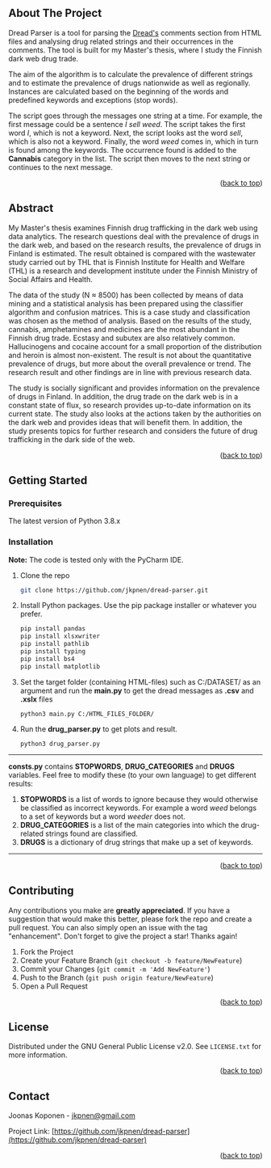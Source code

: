 <div id="top"></div>
<!--
*** Thanks for checking out the Best-README-Template. If you have a suggestion
*** that would make this better, please fork the repo and create a pull request
*** or simply open an issue with the tag "enhancement".
*** Don't forget to give the project a star!
*** Thanks again! Now go create something AMAZING! :D
-->



<!-- PROJECT SHIELDS -->
<!--
*** I'm using markdown "reference style" links for readability.
*** Reference links are enclosed in brackets [ ] instead of parentheses ( ).
*** See the bottom of this document for the declaration of the reference variables
*** for contributors-url, forks-url, etc. This is an optional, concise syntax you may use.
*** https://www.markdownguide.org/basic-syntax/#reference-style-links
-->



<!-- ABOUT THE PROJECT -->

## About The Project

Dread Parser is a tool for parsing the [Dread's](https://en.wikipedia.org/wiki/Dread_(forum)) 
comments section from HTML files and analysing drug related strings and their occurrences in the comments.
The tool is built for my Master's thesis, where I study the Finnish dark web drug trade.

The aim of the algorithm is to calculate the prevalence of different strings and to estimate the 
prevalence of drugs nationwide as well as regionally. Instances are calculated based on the beginning of 
the words and predefined keywords and exceptions (stop words).

The script goes through the messages one string at a time. For example, the first message could be a 
sentence _I sell weed_. The script takes the first word _I_, which is not a keyword. Next, the script 
looks ast the word _sell_, which is also not a keyword. Finally, the word _weed_ comes in, which in turn 
is found among the keywords. The occurrence found is added to the **Cannabis** category in the list. 
The script then moves to the next string or continues to the next message.

<p align="right">(<a href="#top">back to top</a>)</p>

<!-- Abstarct -->

## Abstract

My Master's thesis examines Finnish drug trafficking in the dark web using data analytics. The research 
questions deal with the prevalence of drugs in the dark web, and based on the research results, the 
prevalence of drugs in Finland is estimated. The result obtained is compared with the wastewater study 
carried out by THL that is Finnish Institute for Health and Welfare (THL) is a research and development 
institute under the Finnish Ministry of Social Affairs and Health.

The data of the study (N ≈ 8500) has been collected by means of data mining and a statistical analysis has
been prepared using the classifier algorithm and confusion matrices. This is a case study and 
classification was chosen as the method of analysis. Based on the results of the study, cannabis, 
amphetamines and medicines are the most abundant in the Finnish drug trade. Ecstasy and subutex are also
relatively common. Hallucinogens and cocaine account for a small proportion of the distribution and heroin 
is almost non-existent. The result is not about the quantitative prevalence of drugs, but more about the 
overall prevalence or trend. The research result and other findings are in line with previous research data.

The study is socially significant and provides information on the prevalence of drugs in Finland. In 
addition, the drug trade on the dark web is in a constant state of flux, so research provides up-to-date 
information on its current state. The study also looks at the actions taken by the authorities on the dark 
web and provides ideas that will benefit them. In addition, the study presents topics for further research
and considers the future of drug trafficking in the dark side of the web.

<p align="right">(<a href="#top">back to top</a>)</p>


<!-- GETTING STARTED -->

## Getting Started

### Prerequisites

The latest version of Python 3.8.x

### Installation

**Note:** The code is tested only with the PyCharm IDE.

1. Clone the repo
   ```sh
   git clone https://github.com/jkpnen/dread-parser.git
   ```
2. Install Python packages. Use the pip package installer or whatever you prefer.
   ```sh
   pip install pandas
   pip install xlsxwriter
   pip install pathlib
   pip install typing
   pip install bs4
   pip install matplotlib
   ```
3. Set the target folder (containing HTML-files) such as C:/DATASET/ as an argument and
   run the **main.py** to get the dread messages as **.csv** and **.xslx** files
   ```
   python3 main.py C:/HTML_FILES_FOLDER/
   ```
4. Run the **drug_parser.py** to get plots and result.
   ```
   python3 drug_parser.py
   ```

---
**consts.py** contains **STOPWORDS**, **DRUG_CATEGORIES** and **DRUGS** variables. Feel free to
modify these (to your own language) to get different results:

1. **STOPWORDS** is a list of words to ignore because they would otherwise be
   classified as incorrect keywords. For example a word _weed_ belongs to a set of
   keywords but a word _weeder_ does not.
2. **DRUG_CATEGORIES** is a list of the main categories into which the drug-related
   strings found are classified.
3. **DRUGS** is a dictionary of drug strings that make up a set of keywords.

---

<p align="right">(<a href="#top">back to top</a>)</p>



<!-- CONTRIBUTING -->

## Contributing

Any contributions you make are **greatly appreciated**. If you have a suggestion that would
make this better, please fork the repo and create a pull request. You can also simply open an
issue with the tag "enhancement". Don't forget to give the project a star! Thanks again!

1. Fork the Project
2. Create your Feature Branch (`git checkout -b feature/NewFeature`)
3. Commit your Changes (`git commit -m 'Add NewFeature'`)
4. Push to the Branch (`git push origin feature/NewFeature`)
5. Open a Pull Request

<p align="right">(<a href="#top">back to top</a>)</p>



<!-- LICENSE -->

## License

Distributed under the GNU General Public License v2.0. See `LICENSE.txt` for more information.

<p align="right">(<a href="#top">back to top</a>)</p>



<!-- CONTACT -->

## Contact

Joonas Koponen - jkpnen@gmail.com

Project Link: [https://github.com/jkpnen/dread-parser](https://github.com/jkpnen/dread-parser)

<p align="right">(<a href="#top">back to top</a>)</p>
